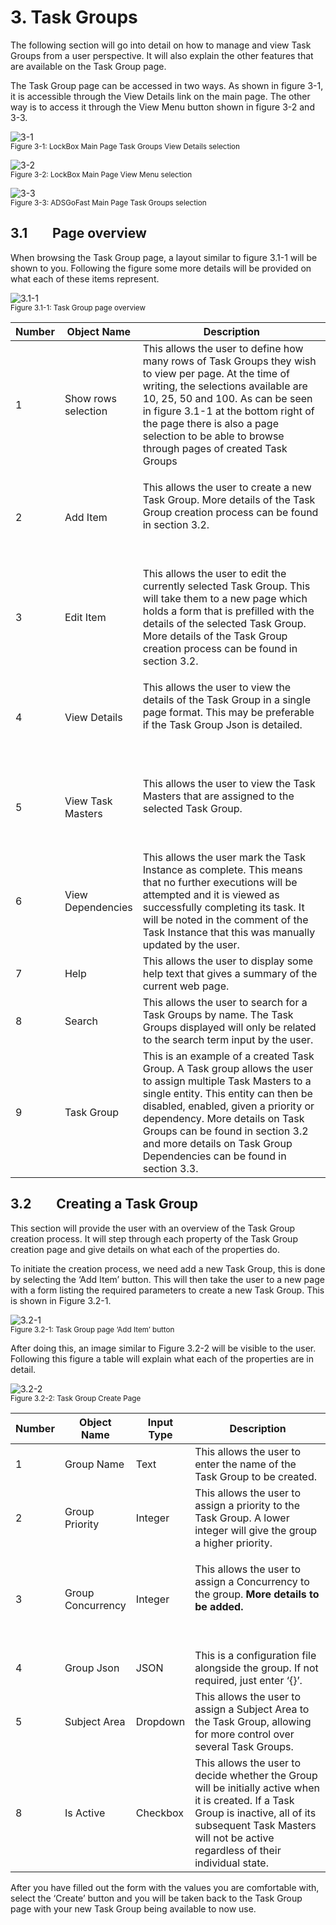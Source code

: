# 3. Task Groups

The following section will go into detail on how to manage and view Task
Groups from a user perspective. It will also explain the other features
that are available on the Task Group page.

The Task Group page can be accessed in two ways. As shown in figure 3-1,
it is accessible through the View Details link on the main page. The
other way is to access it through the View Menu button shown in figure
3-2 and 3-3.

![3-1](../assets/img/4/TaskGroups/MainPage-3-1.png)<br/>
<sup>Figure 3-1: LockBox Main Page Task Groups View Details selection </sup><br/>

![3-2](../assets/img/4/TaskGroups/MainPagewithMenu-2-1.png)<br/>
<sup>Figure 3-2: LockBox Main Page View Menu selection </sup><br/>

![3-3](../assets/img/4/TaskGroups/MainPagewithMenuTasks-3-3.png)<br/>
<sup>Figure 3-3: ADSGoFast Main Page Task Groups  selection </sup><br/>

## 3.1        Page overview

When browsing the Task Group page, a layout similar to figure 3.1-1 will
be shown to you. Following the figure some more details will be provided
on what each of these items represent.

![3.1-1](../assets/img/4/TaskGroups/TaskGroupPage-3_1-1.png)<br/>
<sup>Figure 3.1-1: Task Group page overview </sup><br/>

<table>
<colgroup>
<col style="width: 10%" />
<col style="width: 17%" />
<col style="width: 72%" />
</colgroup>
<thead>
<tr class="header">
<th><strong>Number</strong></th>
<th><strong>Object Name</strong></th>
<th><strong>Description</strong></th>
</tr>
</thead>
<tbody>
<tr class="odd">
<td>1</td>
<td>Show rows selection</td>
<td>This allows the user to define how many rows of Task Groups they
wish to view per page. At the time of writing, the selections available
are 10, 25, 50 and 100. As can be seen in figure 3.1-1 at the bottom
right of the page there is also a page selection to be able to browse
through pages of created Task Groups</td>
</tr>
<tr class="even">
<td>2</td>
<td>Add Item</td>
<td><p>This allows the user to create a new Task Group. More details of
the Task Group creation process can be found in section 3.2.</p>
<p> </p></td>
</tr>
<tr class="odd">
<td>3</td>
<td>Edit Item</td>
<td>This allows the user to edit the currently selected Task Group. This
will take them to a new page which holds a form that is prefilled with
the details of the selected Task Group. More details of the Task Group
creation process can be found in section 3.2.</td>
</tr>
<tr class="even">
<td>4</td>
<td>View Details</td>
<td><p>This allows the user to view the details of the Task Group in a
single page format. This may be preferable if the Task Group Json is
detailed.</p>
<p> </p></td>
</tr>
<tr class="odd">
<td>5</td>
<td>View Task Masters</td>
<td><p>This allows the user to view the Task Masters that are assigned
to the selected Task Group.</p>
<p> </p></td>
</tr>
<tr class="even">
<td>6</td>
<td>View Dependencies</td>
<td>This allows the user mark the Task Instance as complete. This means
that no further executions will be attempted and it is viewed as
successfully completing its task. It will be noted in the comment of the
Task Instance that this was manually updated by the user.</td>
</tr>
<tr class="odd">
<td>7</td>
<td>Help</td>
<td>This allows the user to display some help text that gives a summary
of the current web page.</td>
</tr>
<tr class="even">
<td>8</td>
<td>Search</td>
<td>This allows the user to search for a Task Groups by name. The Task
Groups displayed will only be related to the search term input by the
user.</td>
</tr>
<tr class="odd">
<td>9</td>
<td>Task Group</td>
<td>This is an example of a created Task Group. A Task group allows the
user to assign multiple Task Masters to a single entity. This entity can
then be disabled, enabled, given a priority or dependency. More details
on Task Groups can be found in section 3.2 and more details on Task
Group Dependencies can be found in section 3.3.</td>
</tr>
</tbody>
</table>


## 3.2        Creating a Task Group

This section will provide the user with an overview of the Task Group
creation process. It will step through each property of the Task Group
creation page and give details on what each of the properties do.

To initiate the creation process, we need add a new Task Group, this is
done by selecting the ‘Add Item’ button. This will then take the user to
a new page with a form listing the required parameters to create a new
Task Group. This is shown in Figure 3.2-1.

![3.2-1](../assets/img/4/TaskGroups/TaskGroupPage-3_2-1.png)<br/>
<sup>Figure 3.2-1: Task Group page ‘Add Item’ button </sup><br/>

After doing this, an image similar to Figure 3.2-2 will be visible to
the user. Following this figure a table will explain what each of the
properties are in detail.

![3.2-2](../assets/img/4/TaskGroups/TaskGroupCreatePage-3_2-2.png)<br/>
<sup>Figure 3.2-2: Task Group Create Page</sup><br/>

<table>
<colgroup>
<col style="width: 10%" />
<col style="width: 16%" />
<col style="width: 12%" />
<col style="width: 59%" />
</colgroup>
<thead>
<tr class="header">
<th><strong>Number</strong></th>
<th><strong>Object Name</strong></th>
<th><strong>Input Type</strong></th>
<th><strong>Description</strong></th>
</tr>
</thead>
<tbody>
<tr class="odd">
<td>1</td>
<td>Group Name</td>
<td>Text</td>
<td>This allows the user to enter the name of the Task Group to be
created.</td>
</tr>
<tr class="even">
<td>2</td>
<td>Group Priority</td>
<td>Integer</td>
<td>This allows the user to assign a priority to the Task Group. A lower
integer will give the group a higher priority.</td>
</tr>
<tr class="odd">
<td>3</td>
<td>Group Concurrency</td>
<td>Integer</td>
<td><p>This allows the user to assign a Concurrency to the group.
<strong>More details to be added.</strong></p>
<p> </p></td>
</tr>
<tr class="even">
<td>4</td>
<td>Group Json</td>
<td>JSON</td>
<td>This is a configuration file alongside the group. If not required,
just enter ‘{}’.</td>
</tr>
<tr class="odd">
<td>5</td>
<td>Subject Area</td>
<td>Dropdown</td>
<td>This allows the user to assign a Subject Area to the Task Group,
allowing for more control over several Task Groups.</td>
</tr>
<tr class="even">
<td>8</td>
<td>Is Active</td>
<td>Checkbox</td>
<td>This allows the user to decide whether the Group will be initially
active when it is created. If a Task Group is inactive, all of its
subsequent Task Masters will not be active regardless of their
individual state.</td>
</tr>
</tbody>
</table>


After you have filled out the form with the values you are comfortable
with, select the ‘Create’ button and you will be taken back to the Task
Group page with your new Task Group being available to now use.

